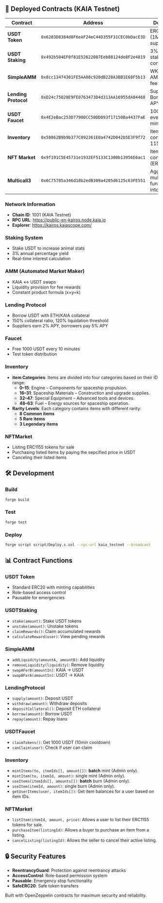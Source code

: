 ## 🚀 Deployed Contracts (KAIA Testnet)

| Contract | Address | Description |
|---------|---------|-------------|
| **USDT Token** | `0x6283D8384d8F6eAF24eC44D355F31CEC0bDacE3D` | ERC20 token (1M initial supply) |
| **USDT Staking** | `0x492b504EF0f81E52622087Eeb88124de8F2e4819` | 3% APY staking contract |
| **SimpleAMM** | `0x8cc13474301FE5AA08c920dB228A3BB1E68F5b13` | WKAIA-USDT AMM (0.3% fee) |
| **Lending Protocol** | `0xD24c75020E9FE0763473D4d313AA16955dA84468` | Supply 2%, Borrow 5% APY |
| **USDT Faucet** | `0x4E2eBac253D77900CC50DD093f17150Ba4437FaE` | 1000 USDT every 10 minutes |
| **Inventory** | `0x58862B9b9b377C092361E0a4742D042b5E3F9f72` | item inventory contract(ERC-1155) |
| **NFT Market** | `0x9f191C5E45731e1932EF5133C1300b13956E6ac1` | item trading contract (ERC-1155) |
| **Multicall3** | `0x6C75785a346d18b2edB309a4205d6125c63FE551` | Aggregates multiple function calls into one |

### Network Information
- **Chain ID**: 1001 (KAIA Testnet)
- **RPC URL**: https://public-en-kairos.node.kaia.io
- **Explorer**: https://kairos.kaiascope.com/

### Staking System
- Stake USDT to increase animal stats
- 3% annual percentage yield
- Real-time interest calculation

### AMM (Automated Market Maker)
- KAIA ↔ USDT swaps
- Liquidity provision for fee rewards
- Constant product formula (x×y=k)

### Lending Protocol
- Borrow USDT with ETH/KAIA collateral
- 150% collateral ratio, 120% liquidation threshold
- Suppliers earn 2% APY, borrowers pay 5% APY

### Faucet
- Free 1000 USDT every 10 minutes
- Test token distribution

### Inventory 
- **item Categories**: Items are divided into four categories based on their ID range:
    - **0–15**: Engine – Components for spaceship propulsion.
    - **16–31**: Spaceship Materials – Construction and upgrade supplies.
    - **32–47**: Special Equipment – Advanced tools and devices.
    - **48–63**: Fuel – Energy sources for spaceship operation.
- **Rarity Levels**: Each category contains items with different rarity:
    - **8 Common items**
    - **5 Rare items**
    - **3 Legendary items**

### NFTMarket
- Listing ERC1155 tokens for sale
- Purchasing listed items by paying the sepcified price in USDT
- Canceling their listed items

## 🛠 Development

### Build
```bash
forge build
```

### Test
```bash
forge test
```

### Deploy
```bash
forge script script/Deploy.s.sol --rpc-url kaia_testnet --broadcast
```

## 📊 Contract Functions

### USDT Token
- Standard ERC20 with minting capabilities
- Role-based access control
- Pausable for emergencies

### USDTStaking
- `stake(amount)`: Stake USDT tokens
- `unstake(amount)`: Unstake tokens
- `claimRewards()`: Claim accumulated rewards
- `calculateReward(user)`: View pending rewards

### SimpleAMM
- `addLiquidity(amountA, amountB)`: Add liquidity
- `removeLiquidity(liquidity)`: Remove liquidity
- `swapAForB(amountIn)`: KAIA → USDT
- `swapBForA(amountIn)`: USDT → KAIA

### LendingProtocol
- `supply(amount)`: Deposit USDT
- `withdraw(amount)`: Withdraw deposits
- `depositCollateral()`: Deposit ETH collateral
- `borrow(amount)`: Borrow USDT
- `repay(amount)`: Repay loans

### USDTFaucet
- `claimTokens()`: Get 1000 USDT (10min cooldown)
- `canClaim(user)`: Check if user can claim

### Inventory
- `mintItems(to, itemIds[], amount[])`: **batch** mint (Admin only).
- `mintItem(to, itemId, amount)`: single mint (Admin only).
- `useItems(itemIds[], amounts[])`: **batch** burn (Admin only).
- `useItem(itemId, amount)`: single burn (Admin only).
- `getUserItems(user, itemIds[])`: Get item balances for a user based on item IDs. 

### NFTMarket
- `listItem(itemId, amount, price)`: Allows a user to list their ERC1155 tokens for sale.
- `purchaseItem(listingId)`: Allows a buyer to purchase an item from a listing.
- `cancelListing(listingId)`: Allows the seller to cancel their active listing.

## 🔒 Security Features

- **ReentrancyGuard**: Protection against reentrancy attacks
- **AccessControl**: Role-based permission system
- **Pausable**: Emergency stop functionality
- **SafeERC20**: Safe token transfers

Built with OpenZeppelin contracts for maximum security and reliability.